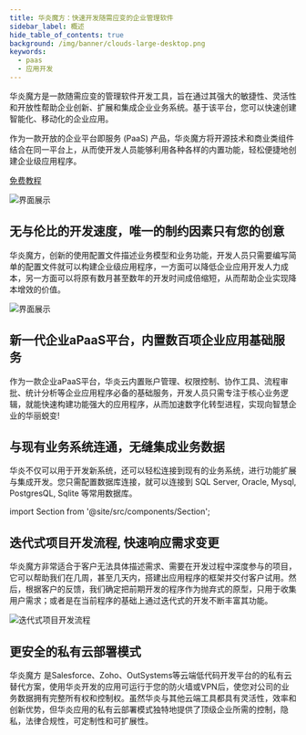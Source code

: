 ```yaml
---
title: 华炎魔方：快速开发随需应变的企业管理软件
sidebar_label: 概述
hide_table_of_contents: true
background: /img/banner/clouds-large-desktop.png
keywords:
  - paas
  - 应用开发
---
```


华炎魔方是一款随需应变的管理软件开发工具，旨在通过其强大的敏捷性、灵活性和开放性帮助企业创新、扩展和集成企业业务系统。基于该平台，您可以快速创建智能化、移动化的企业应用。

作为一款开放的企业平台即服务 (PaaS) 产品，华炎魔方将开源技术和商业类组件结合在同一平台上，从而使开发人员能够利用各种各样的内置功能，轻松便捷地创建企业级应用程序。

<a class="slds-button slds-button_brand slds-m-right_medium slds-var-p-vertical_xx-small" href="/developer/" >
免费教程
</a>

![界面展示](/assets/mac_ipad_iphone_list.png)

## 无与伦比的开发速度，唯一的制约因素只有您的创意

华炎魔方，创新的使用配置文件描述业务模型和业务功能，开发人员只需要编写简单的配置文件就可以构建企业级应用程序，一方面可以降低企业应用开发人力成本，另一方面可以将原有数月甚至数年的开发时间成倍缩短，从而帮助企业实现降本增效的价值。

![界面展示](/assets/platform/apps.png)


## 新一代企业aPaaS平台，内置数百项企业应用基础服务

作为一款企业aPaaS平台，华炎云内置账户管理、权限控制、协作工具、流程审批、统计分析等企业应用程序必备的基础服务，开发人员只需专注于核心业务逻辑，就能快速构建功能强大的应用程序，从而加速数字化转型进程，实现向智慧企业的华丽蜕变!

## 与现有业务系统连通，无缝集成业务数据

华炎不仅可以用于开发新系统，还可以轻松连接到现有的业务系统，进行功能扩展与集成开发。您只需配置数据库连接，就可以连接到 SQL Server, Oracle, Mysql, PostgresQL, Sqlite 等常用数据库。

import Section from '@site/src/components/Section';

<Section background="/img/banner/service-overview-lg.png">

## 迭代式项目开发流程, 快速响应需求变更

华炎魔方非常适合于客户无法具体描述需求、需要在开发过程中深度参与的项目，它可以帮助我们在几周，甚至几天内，搭建出应用程序的框架并交付客户试用。然后，根据客户的反馈，我们确定把前期开发的程序作为抛弃式的原型，只用于收集用户需求；或者是在当前程序的基础上通过迭代式的开发不断丰富其功能。

![迭代式项目开发流程](/assets/overview-dev.jpg)

</Section>

## 更安全的私有云部署模式

华炎魔方 是Salesforce、Zoho、OutSystems等云端低代码开发平台的的私有云替代方案，使用华炎开发的应用可运行于您的防火墙或VPN后，使您对公司的业务数据拥有完整所有权和控制权。虽然华炎与其他云端工具都具有灵活性，效率和创新优势，但华炎应用的私有云部署模式独特地提供了顶级企业所需的控制，隐私，法律合规性，可定制性和可扩展性。
